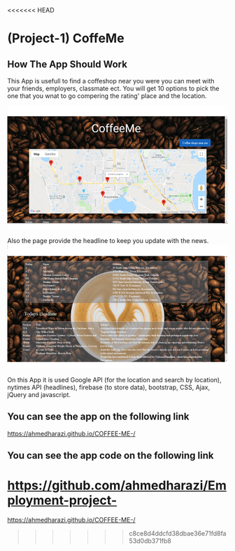 <<<<<<< HEAD
# (Project-1) CoffeMe
## How The App Should Work
This App is usefull to find a coffeshop near you were you can meet with your friends, employers, classmate ect. You will get 10 options to pick the one that you wnat to go compering the rating' place and the location.

![app Image](/assets/images/CoffeMeLocation.png)

 Also the page provide the headline to keep you update with the news.
![app Image](/assets/images/SelectHeadlines.png)

On this App it is used Google API (for the location and search by location), nytimes API (headlines), firebase (to store data), bootstrap, CSS, Ajax, jQuery and javascript.

## You can see the app on the following link
https://ahmedharazi.github.io/COFFEE-ME-/

## You can see the app code on the following link
https://github.com/ahmedharazi/Employment-project-
=======
https://ahmedharazi.github.io/COFFEE-ME-/


>>>>>>> c8ce8d4ddcfd38dbae36e71fd8fa53d0db371fb8
